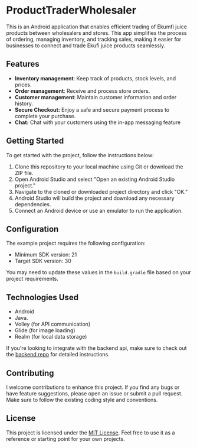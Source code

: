 # ProductTraderWholesaler

This is an Android application that enables efficient trading of Ekumfi juice products between wholesalers and stores. This app simplifies the process of ordering, managing inventory, and tracking sales, making it easier for businesses to connect and trade Ekufi juice products seamlessly.

## Features

-  **Inventory management**: Keep track of products, stock levels, and prices.
-  **Order management**: Receive and process store orders.
-  **Customer management**: Maintain customer information and order history.
-  **Secure Checkout:** Enjoy a safe and secure payment process to complete your purchase.
-  **Chat:** Chat with your customers using the in-app messaging feature

## Getting Started

To get started with the project, follow the instructions below:

1. Clone this repository to your local machine using Git or download the ZIP file.
2. Open Android Studio and select "Open an existing Android Studio project."
3. Navigate to the cloned or downloaded project directory and click "OK."
4. Android Studio will build the project and download any necessary dependencies.
5. Connect an Android device or use an emulator to run the application.


## Configuration

The example project requires the following configuration:

- Minimum SDK version: 21
- Target SDK version: 30

You may need to update these values in the `build.gradle` file based on your project requirements.

## Technologies Used

- Android
- Java.
- Volley (for API communication)
- Glide (for image loading)
- Realm (for local data storage)

If you're looking to integrate with the backend api, make sure to check out the  [backend repo](https://github.com/cgardesey/ekumfi_juice_backend) for detailed instructions.

## Contributing

I welcome contributions to enhance this project. If you find any bugs or have feature suggestions, please open an issue or submit a pull request. Make sure to follow the existing coding style and conventions.

## License

This project is licensed under the [MIT License](https://opensource.org/licenses/MIT). Feel free to use it as a reference or starting point for your own projects.
